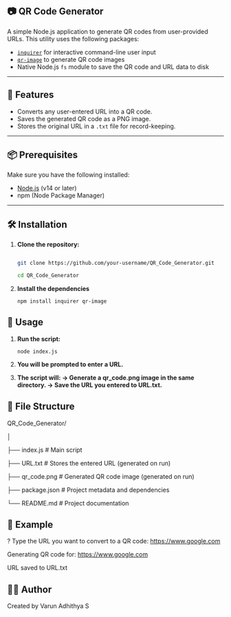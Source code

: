 ## 📷 QR Code Generator

A simple Node.js application to generate QR codes from user-provided URLs. This utility uses the following packages:

- [`inquirer`](https://www.npmjs.com/package/inquirer) for interactive command-line user input
- [`qr-image`](https://www.npmjs.com/package/qr-image) to generate QR code images
- Native Node.js `fs` module to save the QR code and URL data to disk

---

## 🚀 Features

- Converts any user-entered URL into a QR code.
- Saves the generated QR code as a PNG image.
- Stores the original URL in a `.txt` file for record-keeping.

---

## 📦 Prerequisites

Make sure you have the following installed:

- [Node.js](https://nodejs.org/) (v14 or later)
- npm (Node Package Manager)

---

## 🛠️ Installation

1. **Clone the repository:**

   ```bash
   
   git clone https://github.com/your-username/QR_Code_Generator.git

   cd QR_Code_Generator

2. **Install the dependencies**

   ```npm install inquirer qr-image```

## 📄 Usage

1. **Run the script:**

   ```node index.js```

2. **You will be prompted to enter a URL.**
3. **The script will:
     -> Generate a qr_code.png image in the same directory.
     -> Save the URL you entered to URL.txt.**

## 📁 File Structure
QR_Code_Generator/

│

├── index.js         # Main script

├── URL.txt          # Stores the entered URL (generated on run)

├── qr_code.png      # Generated QR code image (generated on run)

├── package.json     # Project metadata and dependencies

└── README.md        # Project documentation

## 🧪 Example
? Type the URL you want to convert to a QR code: https://www.google.com

Generating QR code for: https://www.google.com

URL saved to URL.txt

## 🙋‍♂️ Author
Created by Varun Adhithya S
